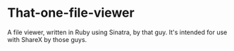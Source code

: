 That-one-file-viewer
====================

A file viewer, written in Ruby using Sinatra, by that guy. It's intended for use with ShareX by those guys.
